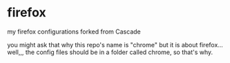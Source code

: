 # firefox
my firefox configurations forked from Cascade

you might ask that why this repo's name is "chrome" but it is about firefox...
well,,, the config files should be in a folder called chrome, so that's why.
